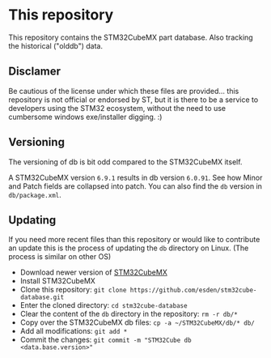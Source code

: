 # This repository

This repository contains the STM32CubeMX part database. Also tracking the
historical ("olddb") data.

## Disclamer

Be cautious of the license under which these files are provided... this
repository is not official or endorsed by ST, but it is there to be a service
to developers using the STM32 ecosystem, without the need to use cumbersome
windows exe/installer digging. :)

## Versioning

The versioning of db is bit odd compared to the STM32CubeMX itself.

A STM32CubeMX version `6.9.1` results in db version `6.0.91`. See how Minor and
Patch fields are collapsed into patch. You can also find the `db` version in
`db/package.xml`.

## Updating

If you need more recent files than this repository or would like to contribute
an update this is the process of updating the `db` directory on Linux. (The
process is similar on other OS)

* Download newer version of [STM32CubeMX](https://www.st.com/en/development-tools/stm32cubemx.html)
* Install STM32CubeMX
* Clone this repository: `git clone https://github.com/esden/stm32cube-database.git`
* Enter the cloned directory: `cd stm32cube-database` 
* Clear the content of the `db` directory in the repository: `rm -r db/*`
* Copy over the STM32CubeMX db files: `cp -a ~/STM32CubeMX/db/* db/`
* Add all modifications: `git add *`
* Commit the changes: `git commit -m "STM32Cube db <data.base.version>"`
